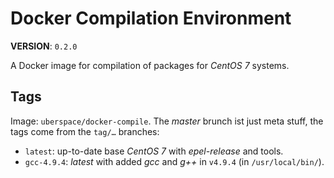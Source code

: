 # Docker Compilation Environment

**VERSION**: `0.2.0`

A Docker image for compilation of packages for _CentOS 7_ systems.

## Tags

Image: `uberspace/docker-compile`. The _master_ brunch ist just meta stuff, the
tags come from the `tag/…` branches:

- `latest`: up-to-date base _CentOS 7_ with _epel-release_ and tools.
- `gcc-4.9.4`: _latest_ with added _gcc_ and _g++_ in  `v4.9.4` (in `/usr/local/bin/`).

